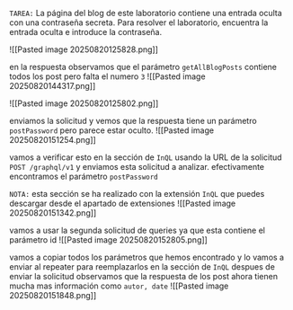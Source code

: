 `TAREA:` La página del blog de este laboratorio contiene una entrada oculta con una contraseña secreta. Para resolver el laboratorio, encuentra la entrada oculta e introduce la contraseña.


![[Pasted image 20250820125828.png]]

en la respuesta observamos que el parámetro `getAllBlogPosts` contiene todos los post pero falta el numero `3`
![[Pasted image 20250820144317.png]]


![[Pasted image 20250820125802.png]]

enviamos la solicitud y vemos que la respuesta tiene un parámetro `postPassword` pero parece estar oculto.
![[Pasted image 20250820151254.png]]

vamos a verificar esto en la sección de `InQL` usando la URL de la solicitud `POST /graphql/v1` y enviamos esta solicitud a analizar. efectivamente encontramos el parámetro `postPassword`

`NOTA:` esta sección se ha realizado con la extensión `InQL` que puedes descargar desde el apartado de extensiones 
![[Pasted image 20250820151342.png]]

vamos a usar la segunda solicitud de queries ya que esta contiene el parámetro id
![[Pasted image 20250820152805.png]]

vamos a copiar todos los parámetros que hemos encontrado y lo vamos a enviar al repeater para reemplazarlos en la sección de `InQL` despues de enviar la solicitud observamos que la respuesta de los post ahora tienen mucha mas información como `autor, date` 
![[Pasted image 20250820151848.png]]